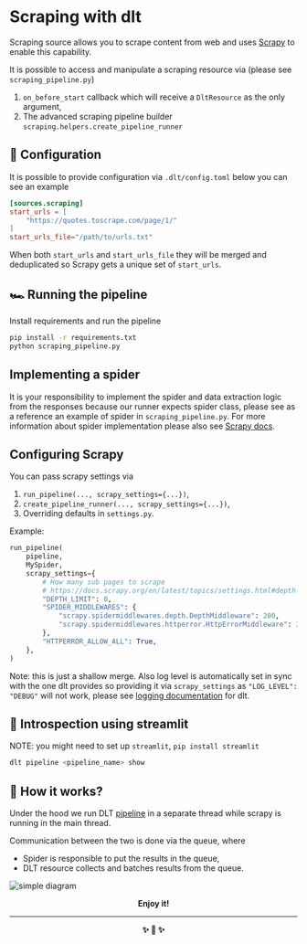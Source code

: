 # Scraping with dlt

Scraping source allows you to scrape content from web and uses [Scrapy](https://doc.scrapy.org/en/latest/)
to enable this capability.

It is possible to access and manipulate a scraping resource via (please see `scraping_pipeline.py`)

1. `on_before_start` callback which will receive a `DltResource` as the only argument,
2. The advanced scraping pipeline builder `scraping.helpers.create_pipeline_runner`


## 🎲 Configuration

It is possible to provide configuration via `.dlt/config.toml` below you can see an example

```toml
[sources.scraping]
start_urls = [
    "https://quotes.toscrape.com/page/1/"
]
start_urls_file="/path/to/urls.txt"
```

When both `start_urls` and `start_urls_file` they will be merged and deduplicated so Scrapy
gets a unique set of `start_urls`.

## 🏎️ Running the pipeline

Install requirements and run the pipeline

```sh
pip install -r requirements.txt
python scraping_pipeline.py
```

## Implementing a spider

It is your responsibility to implement the spider and data extraction logic from the responses
because our runner expects spider class, please see as a reference an example of spider in `scraping_pipeline.py`.
For more information about spider implementation please also see [Scrapy docs](https://docs.scrapy.org/en/latest/topics/spiders.html).

## Configuring Scrapy

You can pass scrapy settings via

1. `run_pipeline(..., scrapy_settings={...})`,
2. `create_pipeline_runner(..., scrapy_settings={...})`,
3. Overriding defaults in `settings.py`.

Example:
```py
run_pipeline(
    pipeline,
    MySpider,
    scrapy_settings={
        # How many sub pages to scrape
        # https://docs.scrapy.org/en/latest/topics/settings.html#depth-limit
        "DEPTH_LIMIT": 0,
        "SPIDER_MIDDLEWARES": {
            "scrapy.spidermiddlewares.depth.DepthMiddleware": 200,
            "scrapy.spidermiddlewares.httperror.HttpErrorMiddleware": 300,
        },
        "HTTPERROR_ALLOW_ALL": True,
    },
)
```

Note: this is just a shallow merge.
Also log level is automatically set in sync with the one
dlt provides so providing it via `scrapy_settings` as `"LOG_LEVEL": "DEBUG"` will not work,
please see [logging documentation](https://dlthub.com/docs/running-in-production/running#set-the-log-level-and-format) for dlt.

## 🧐 Introspection using streamlit

NOTE: you might need to set up `streamlit`, `pip install streamlit`

```sh
dlt pipeline <pipeline_name> show
```

## 🧠 How it works?

Under the hood we run DLT [pipeline](https://dlthub.com/docs/api_reference/pipeline) in a separate thread while scrapy is running in the main thread.

Communication between the two is done via the queue, where

- Spider is responsible to put the results in the queue,
- DLT resource collects and batches results from the queue.

![simple diagram](./diagram.png)

<p align="center"><strong>Enjoy it!<strong></p>
<hr>
<p align="center">✨ 🚀 ✨</p>
